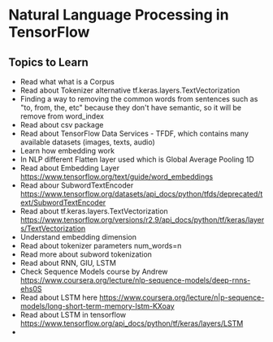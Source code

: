 # Natural Language Processing in TensorFlow


## Topics to Learn

- Read what what is a Corpus
- Read about Tokenizer alternative tf.keras.layers.TextVectorization
- Finding a way to removing the common words from sentences such as "to, from, the, etc" because they don't have semantic, so it will be remove from word_index
- Read about csv package
- Read about TensorFlow Data Services - TFDF, which contains many available datasets (images, texts, audio)
- Learn how embedding work
- In NLP different Flatten layer used which is Global Average Pooling 1D
- Read about Embedding Layer https://www.tensorflow.org/text/guide/word_embeddings
- Read abour SubwordTextEncoder https://www.tensorflow.org/datasets/api_docs/python/tfds/deprecated/text/SubwordTextEncoder
- Read about tf.keras.layers.TextVectorization https://www.tensorflow.org/versions/r2.9/api_docs/python/tf/keras/layers/TextVectorization
- Understand embedding dimension
- Read about tokenizer parameters num_words=n
- Read more about subword tokenization
- Read about RNN, GIU, LSTM
- Check Sequence Models course by Andrew https://www.coursera.org/lecture/nlp-sequence-models/deep-rnns-ehs0S
- Read about LSTM here https://www.coursera.org/lecture/n|p-sequence-models/long-short-term-memory-Istm-KXoay
- Read about LSTM in tensorflow https://www.tensorflow.org/api_docs/python/tf/keras/layers/LSTM
- 